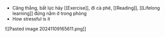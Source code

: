
- Căng thẳng, bất lực hãy [[Exercise]], đi cà phê, [[Reading]], [[Lifelong learning]] đừng nằm ở trong phòng
- How stressful is it

![[Pasted image 20241109165611.png]]